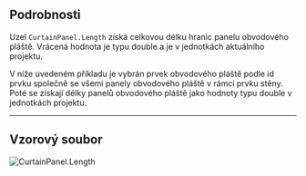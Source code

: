 ## Podrobnosti
Uzel `CurtainPanel.Length` získá celkovou délku hranic panelu obvodového pláště. Vrácená hodnota je typu double a je v jednotkách aktuálního projektu.

V níže uvedeném příkladu je vybrán prvek obvodového pláště podle id prvku společně se všemi panely obvodového pláště v rámci prvku stěny. Poté se získají délky panelů obvodového pláště jako hodnoty typu double v jednotkách projektu.
___
## Vzorový soubor

![CurtainPanel.Length](./Revit.Elements.CurtainPanel.Length_img.jpg)
